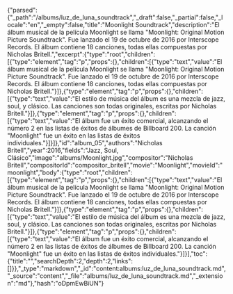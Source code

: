 {"parsed":{"_path":"/albums/luz_de_luna_soundtrack","_draft":false,"_partial":false,"_locale":"en","_empty":false,"title":"Moonlight Soundtrack","description":"El álbum musical de la película Moonlight se llama \"Moonlight: Original Motion Picture Soundtrack\". Fue lanzado el 19 de octubre de 2016 por Interscope Records. El álbum contiene 18 canciones, todas ellas compuestas por Nicholas Britell.","excerpt":{"type":"root","children":[{"type":"element","tag":"p","props":{},"children":[{"type":"text","value":"El álbum musical de la película Moonlight se llama \"Moonlight: Original Motion Picture Soundtrack\". Fue lanzado el 19 de octubre de 2016 por Interscope Records. El álbum contiene 18 canciones, todas ellas compuestas por Nicholas Britell."}]},{"type":"element","tag":"p","props":{},"children":[{"type":"text","value":"El estilo de música del álbum es una mezcla de jazz, soul, y clásico. Las canciones son todas originales, escritas por Nicholas Britell."}]},{"type":"element","tag":"p","props":{},"children":[{"type":"text","value":"El álbum fue un éxito comercial, alcanzando el número 2 en las listas de éxitos de álbumes de Billboard 200. La canción \"Moonlight\" fue un éxito en las listas de éxitos individuales."}]}]},"id":"album_05","authors":"Nicholas Britell","year":2016,"fields":"Jazz, Soul, Clásico","image":"albums/Moonlight.jpg","compositor":"Nicholas Britell","compositorId":"compositor_britell","movie":"Moonlight","movieId":"moonlight","body":{"type":"root","children":[{"type":"element","tag":"p","props":{},"children":[{"type":"text","value":"El álbum musical de la película Moonlight se llama \"Moonlight: Original Motion Picture Soundtrack\". Fue lanzado el 19 de octubre de 2016 por Interscope Records. El álbum contiene 18 canciones, todas ellas compuestas por Nicholas Britell."}]},{"type":"element","tag":"p","props":{},"children":[{"type":"text","value":"El estilo de música del álbum es una mezcla de jazz, soul, y clásico. Las canciones son todas originales, escritas por Nicholas Britell."}]},{"type":"element","tag":"p","props":{},"children":[{"type":"text","value":"El álbum fue un éxito comercial, alcanzando el número 2 en las listas de éxitos de álbumes de Billboard 200. La canción \"Moonlight\" fue un éxito en las listas de éxitos individuales."}]}],"toc":{"title":"","searchDepth":2,"depth":2,"links":[]}},"_type":"markdown","_id":"content:albums:luz_de_luna_soundtrack.md","_source":"content","_file":"albums/luz_de_luna_soundtrack.md","_extension":"md"},"hash":"oDpmEwBiUN"}
